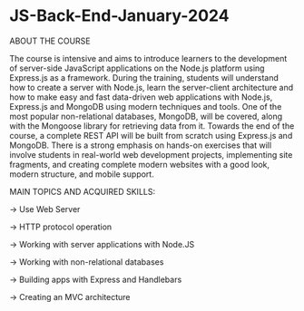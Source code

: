 # JS-Back-End-January-2024
ABOUT THE COURSE

The course is intensive and aims to introduce learners to the development of server-side JavaScript applications on the Node.js platform using Express.js as a framework. During the training, students will understand how to create a server with Node.js, learn the server-client architecture and how to make easy and fast data-driven web applications with Node.js, Express.js and MongoDB using modern techniques and tools. One of the most popular non-relational databases, MongoDB, will be covered, along with the Mongoose library for retrieving data from it. Towards the end of the course, a complete REST API will be built from scratch using Express.js and MongoDB. There is a strong emphasis on hands-on exercises that will involve students in real-world web development projects, implementing site fragments, and creating complete modern websites with a good look, modern structure, and mobile support.



MAIN TOPICS AND ACQUIRED SKILLS:


-> Use Web Server

-> HTTP protocol operation

-> Working with server applications with Node.JS

-> Working with non-relational databases

-> Building apps with Express and Handlebars

-> Creating an MVC architecture

